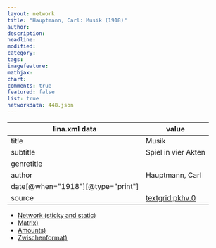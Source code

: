 ```yaml
---
layout: network
title: "Hauptmann, Carl: Musik (1918)"
author:
description:
headline:
modified:
category:
tags:
imagefeature: 
mathjax: 
chart: 
comments: true
featured: false
list: true
networkdata: 448.json
---
```

lina.xml data  | value
------------- | -------------
title|Musik
subtitle|Spiel in vier Akten
genretitle|
author|Hauptmann, Carl
date[@when="1918"][@type="print"]|
source|[textgrid:pkhv.0](https://textgridlab.org/1.0/tgcrud-public/rest/textgrid:pkhv.0/data)



* [Network (sticky and static)](/linas/network448)
* [Matrix)](/linas/matrix448)
* [Amounts)](/linas/amount448)
* [Zwischenformat)](/linas/lina448 )
